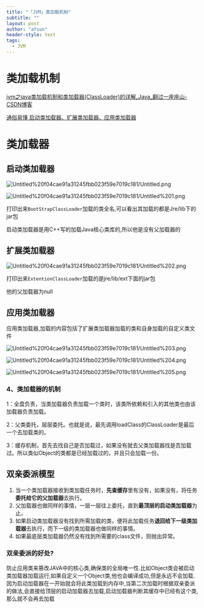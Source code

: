 ```yaml
---
title: "「JVM」类加载机制"
subtitle: ""
layout: post
author: "afsun"
header-style: text
tags:
  - JVM
---
```

# 类加载机制

[jvm之java类加载机制和类加载器(ClassLoader)的详解_Java_翻过一座座山-CSDN博客](https://blog.csdn.net/m0_38075425/article/details/81627349)

[通俗易懂 启动类加载器、扩展类加载器、应用类加载器](https://zhuanlan.zhihu.com/p/73359363)

# 类加载器

## 启动类加载器

![Untitled%20f04cae91a31245fbb023f59e7019c181/Untitled.png](http://tuchuansun.oss-cn-hangzhou.aliyuncs.com/typora/202005/11/095301-820172.png)

![Untitled%20f04cae91a31245fbb023f59e7019c181/Untitled%201.png](http://tuchuansun.oss-cn-hangzhou.aliyuncs.com/typora/202005/11/095301-83762.png)

打印出来`BootStrapClassLoader`加载的类全名,可以看出其加载的都是Jre/lib下的jar包

启动类加载器是用C++写的加载Java核心类库的,所以他是没有父加载器的

## 扩展类加载器

![Untitled%20f04cae91a31245fbb023f59e7019c181/Untitled%202.png](http://tuchuansun.oss-cn-hangzhou.aliyuncs.com/typora/202005/11/095302-744453.png)

打印出来`ExtentionClassLoader`加载的是jre/lib/ext下面的jar包

他的父加载器为null

## 应用类加载器

应用类加载器,加载的内容包括了扩展类加载器加载的类和自身加载的自定义类文件

![Untitled%20f04cae91a31245fbb023f59e7019c181/Untitled%203.png](http://tuchuansun.oss-cn-hangzhou.aliyuncs.com/typora/202005/11/095303-508123.png)

![Untitled%20f04cae91a31245fbb023f59e7019c181/Untitled%204.png](http://tuchuansun.oss-cn-hangzhou.aliyuncs.com/typora/202005/11/095303-150291.png)

![Untitled%20f04cae91a31245fbb023f59e7019c181/Untitled%205.png](http://tuchuansun.oss-cn-hangzhou.aliyuncs.com/typora/202005/11/095304-249136.png)

### 4、类加载器的机制

1：全盘负责，当类加载器负责加载一个类时，该类所依赖和引入的其他类也由该加载器负责加载。

2：父类委托，层层委托。也就是说，最先调用loadClass的ClassLoader是最后一个去加载类的。

3：缓存机制，首先去找自己是否加载过，如果没有就去父类加载器找是否加载过。所以类似Object的类都是已经加载过的，并且只会加载一份。

## 双亲委派模型

1. 当一个类加载器接收到类加载任务时，**先查缓存**里有没有，如果没有，将任务**委托给它的父加载器**去执行。
2. 父加载器也做同样的事情，一层一层往上委托，直到**最顶层的启动类加载器**为止。
3. 如果启动类加载器没有找到所需加载的类，便将此加载任务**退回给下一级类加载器**去执行，而下一级的类加载器也做同样的事情。
4. 如果最底层类加载器仍然没有找到所需要的class文件，则抛出异常。

### 双亲委派的好处?

防止应用类来篡改JAVA中的核心类,确保类的全局唯一性.比如Object类会被启动类加载器加载运行,如果自定义一个Object类,他也会编译成功,但是永远不会加载.因为启动加载器在一开始就会将此类加载到内存中,当第二次加载时根据双亲委派的做法,会直接给顶层的启动加载器去加载,启动加载器判断其缓存中已经有这个类,那么就不会再去加载